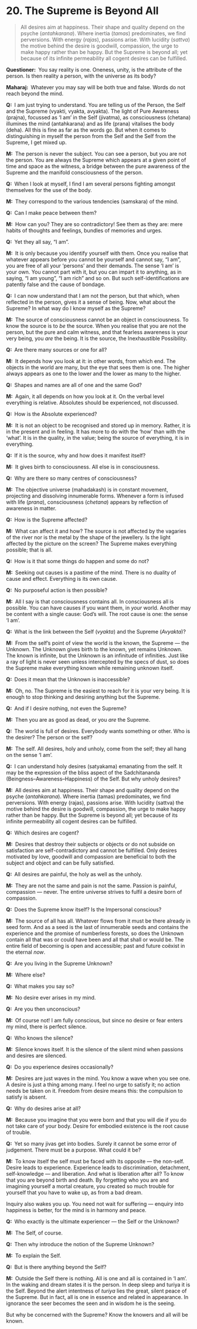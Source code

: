 # 20. The Supreme is Beyond All

>All desires aim at happiness. Their shape and quality depend on the psyche (*antahkarana*). Where inertia (*tamas*) predominates, we find perversions. With energy (*rajas*), passions arise. With lucidity (*sattva*) the motive behind the desire is goodwill, compassion, the urge to make happy rather than be happy. But the Supreme is beyond all; yet because of its infinite permeability all cogent desires can be fulfilled.

**Questioner:**&ensp;You say reality is one. Oneness, unity, is the attribute of the person. Is then reality a person, with the universe as its body?

**Maharaj:**&ensp;Whatever you may say will be both true and false. Words do not reach beyond the mind.

**Q:**&ensp;I am just trying to understand. You are telling us of the Person, the Self and the Supreme (<span data-tippy-content="Person, the outer self.">vyakti</span>, <span data-tippy-content="Manifest matter, the evolved nature. Opposite is <em>avyakta</em>.">vyakta</span>, <span data-tippy-content="Unmanifest. Opposite is <em>vyakta</em>.">avyakta</span>). The light of Pure Awareness (<span data-tippy-content="Cognitive consciousness, pure awareness, higher consciousness.">prajna</span>), focussed as ‘I am’ in the Self (<span data-tippy-content="[<em>Atman</em> + doership is <em>jiva</em>.] The individual soul. According to <em>Vedanta</em>, <em>jiva</em> comes into being as a result of the false identification of the <em>atman</em> with body, senses and mind.">jivatma</span>), as consciousness (<span data-tippy-content="Consciousness, inner awakening.">chetana</span>) illumines the mind (<span data-tippy-content="The psyche, mind. Mind in a collective sense, including intelligence (<em>buddhi</em>), ego (<em>ahamkara</em>) and mind (<em>manas</em>).">antahkarana</span>) and as life (<span data-tippy-content="The breath of life, vital principle.">prana</span>) vitalises the body (<span data-tippy-content="Physical body.">deha</span>). All this is fine as far as the words go. But when it comes to distinguishing in myself the person from the Self and the Self from the Supreme, I get mixed up.

**M:**&ensp;The person is never the subject. You can see a person, but you are not the person. You are always the Supreme which appears at a given point of time and space as the witness, a bridge between the pure awareness of the Supreme and the manifold consciousness of the person.

**Q:**&ensp;When I look at myself, I find I am several persons fighting amongst themselves for the use of the body.

**M:**&ensp;They correspond to the various tendencies (<span data-tippy-content="“Imprints left on the subconscious by experiences in past lives or the present life and which determine and condition one’s desires and actions”. Mental impression, memory. Also called <em>vasana</em>, residual impression.">samskara</span>) of the mind.

**Q:**&ensp;Can I make peace between them?

**M:**&ensp;How can you? They are so contradictory! See them as they are: mere habits of thoughts and feelings, bundles of memories and urges.

**Q:**&ensp;Yet they all say, “I am”.

**M:**&ensp;It is only because you identify yourself with them. Once you realise that whatever appears before you cannot be yourself and cannot say, “I am”, you are free of all your ‘persons’ and their demands. The sense ‘I am’ is your own. You cannot part with it, but you can impart it to anything, as in saying, “I am young”, “I am rich” and so on. But such self-identifications are patently false and the cause of bondage.

**Q:**&ensp;I can now understand that I am not the person, but that which, when reflected in the person, gives it a sense of being. Now, what about the Supreme? In what way do I know myself as the Supreme?

**M:**&ensp;The source of consciousness cannot be an object in consciousness. To know the source is to *be* the source. When you realise that you are not the person, but the pure and calm witness, and that fearless awareness is your very being, you *are* the being. It is the source, the Inexhaustible Possibility.

**Q:**&ensp;Are there many sources or one for all?

**M:**&ensp;It depends how you look at it: in other words, from which end. The objects in the world are many, but the eye that sees them is one. The higher always appears as one to the lower and the lower as many to the higher.

**Q:**&ensp;Shapes and names are all of one and the same God?

**M:**&ensp;Again, it all depends on how you look at it. On the verbal level everything is relative. Absolutes should be experienced, not discussed.

**Q:**&ensp;How is the Absolute experienced?

**M:**&ensp;It is not an object to be recognised and stored up in memory. Rather, it is in the present and in feeling. It has more to do with the ‘how’ than with the ‘what’. It is in the quality, in the value; being the source of everything, it is in everything.

**Q:**&ensp;If it is the source, why and how does it manifest itself?

**M:**&ensp;It gives birth to consciousness. All else is in consciousness.

**Q:**&ensp;Why are there so many centres of consciousness?

**M:**&ensp;The objective universe (<span data-tippy-content="The great expanse of existence, the universe of matter and energy.">mahadakash</span>) is in constant movement, projecting and dissolving innumerable forms. Whenever a form is infused with life (*prana*), consciousness (*chetana*) appears by reflection of awareness in matter.

**Q:**&ensp;How is the Supreme affected?

**M:**&ensp;What can affect it and how? The source is not affected by the vagaries of the river nor is the metal by the shape of the jewellery. Is the light affected by the picture on the screen? The Supreme makes everything possible; that is all.

**Q:**&ensp;How is it that some things do happen and some do not?

**M:**&ensp;Seeking out causes is a pastime of the mind. There is no duality of cause and effect. Everything is its own cause.

**Q:**&ensp;No purposeful action is then possible?

**M:**&ensp;All I say is that consciousness contains all. In consciousness all is possible. You can have causes if you want them, in *your* world. Another may be content with a single cause: God’s will. The root cause is one: the sense ‘I am’.

**Q:**&ensp;What is the link between the Self (*vyakta*) and the Supreme (*Avyakta*)?

**M:**&ensp;From the self’s point of view the world is the known, the Supreme — the Unknown. The Unknown gives birth to the known, yet remains Unknown. The known is infinite, but the Unknown is an infinitude of infinities. Just like a ray of light is never seen unless intercepted by the specs of dust, so does the Supreme make everything known while remaining unknown itself.

**Q:**&ensp;Does it mean that the Unknown is inaccessible?

**M:**&ensp;Oh, no. The Supreme is the easiest to reach for it is your very being. It is enough to stop thinking and desiring anything but the Supreme.

**Q:**&ensp;And if I desire nothing, not even the Supreme?

**M:**&ensp;Then you are as good as dead, or you *are* the Supreme.

**Q:**&ensp;The world is full of desires. Everybody wants something or other. Who is the desirer? The person or the self?

**M:**&ensp;The self. All desires, holy and unholy, come from the self; they all hang on the sense ‘I am’.

**Q:**&ensp;I can understand holy desires (<span data-tippy-content="He who longs for the sublime truth.">satyakama</span>) emanating from the self. It may be the expression of the bliss aspect of the <span data-tippy-content="The ultimate principle with the three attributes in absolute perfection (<em>sat</em>, being + <em>chit</em>, consciousness + <em>ananda</em>, bliss).">Sadchitananda</span> (Beingness–Awareness–Happiness) of the Self. But why unholy desires?

**M:**&ensp;All desires aim at happiness. Their shape and quality depend on the psyche (*antahkarana*). Where inertia (<span data-tippy-content="Darkness, inertia, passivity. One of the three constituents (<em>guna</em>s) of the cosmic substance: <em>sattva</em>, <em>rajas</em> and <em>tamas</em>.">tamas</span>) predominates, we find perversions. With energy (<span data-tippy-content="Motivity, activity, energy. One of the three <em>guna</em>s or qualities of matter: <em>sattva</em>, <em>rajas</em> and <em>tamas</em>. In <em>yoga</em>, egoism.">rajas</span>), passions arise. With lucidity (<span data-tippy-content="Being, existence, true essence. In <em>yoga</em> the quality of purity or goodness.">sattva</span>) the motive behind the desire is goodwill, compassion, the urge to make happy rather than be happy. But the Supreme is beyond all; yet because of its infinite permeability all cogent desires can be fulfilled.

**Q:**&ensp;Which desires are cogent?

**M:**&ensp;Desires that destroy their subjects or objects or do not subside on satisfaction are self-contradictory and cannot be fulfilled. Only desires motivated by love, goodwill and compassion are beneficial to both the subject and object and can be fully satisfied.

**Q:**&ensp;All desires are painful, the holy as well as the unholy.

**M:**&ensp;They are not the same and pain is not the same. Passion is painful, compassion — never. The entire universe strives to fulfil a desire born of compassion.

**Q:**&ensp;Does the Supreme know itself? Is the Impersonal conscious?

**M:**&ensp;The source of all has all. Whatever flows from it must be there already in seed form. And as a seed is the last of innumerable seeds and contains the experience and the promise of numberless forests, so does the Unknown contain all that was or could have been and all that shall or would be. The entire field of becoming is open and accessible; past and future coëxist in the eternal *now*.

**Q:**&ensp;Are you living in the Supreme Unknown?

**M:**&ensp;Where else?

**Q:**&ensp;What makes you say so?

**M:**&ensp;No desire ever arises in my mind.

**Q:**&ensp;Are you then unconscious?

**M:**&ensp;Of course not! I am fully conscious, but since no desire or fear enters my mind, there is perfect silence.

**Q:**&ensp;Who knows the silence?

**M:**&ensp;Silence knows itself. It is the silence of the silent mind when passions and desires are silenced.

**Q:**&ensp;Do you experience desires occasionally?

**M:**&ensp;Desires are just waves in the mind. You know a wave when you see one. A desire is just a thing among many. I feel no urge to satisfy it; no action needs be taken on it. Freedom from desire means this: the compulsion to satisfy is absent.

**Q:**&ensp;Why do desires arise at all?

**M:**&ensp;Because you imagine that you were born and that you will die if you do not take care of your body. Desire for embodied existence is the root cause of trouble.

**Q:**&ensp;Yet so many <span data-tippy-content="[<em>Atman</em> + doership is <em>jiva</em>.] The individual soul. According to <em>Vedanta</em>, <em>jiva</em> comes into being as a result of the false identification of the <em>atman</em> with body, senses and mind.">jiva</span>s get into bodies. Surely it cannot be some error of judgement. There must be a purpose. What could it be?

**M:**&ensp;To know itself the self must be faced with its opposite — the non-self. Desire leads to experience. Experience leads to discrimination, detachment, self-knowledge — and liberation. And what is liberation after all? To know that you are beyond birth and death. By forgetting who you are and imagining yourself a mortal creature, you created so much trouble for yourself that you have to wake up, as from a bad dream.

Inquiry also wakes you up. You need not wait for suffering — enquiry into happiness is better, for the mind is in harmony and peace.

**Q:**&ensp;Who exactly is the ultimate experiencer — the Self or the Unknown?

**M:**&ensp;The Self, of course.

**Q:**&ensp;Then why introduce the notion of the Supreme Unknown?

**M:**&ensp;To explain the Self.

**Q:**&ensp;But is there anything beyond the Self?

**M:**&ensp;Outside the Self there is nothing. All is one and all is contained in ‘I am’. In the waking and dream states it is the person. In deep sleep and <span data-tippy-content="The superconscious state of <em>samadhi</em>, (<em>turiya</em>, fourth), the fourth state of soul in which it becomes one with <em>Brahman</em>, the highest awareness.">turiya</span> it is the Self. Beyond the alert intentness of *turiya* lies the great, silent peace of the Supreme. But in fact, all is one in essence and related in appearance. In ignorance the seer becomes the seen and in wisdom he is the seeing.

But why be concerned with the Supreme? Know the knowers and all will be known. 

<script>
export default {
  props: ["slot-key"],
  mounted () {
    tippy("[data-tippy-content]", {allowHTML: true});
  }
}
</script>